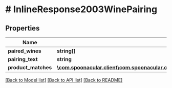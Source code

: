 # # InlineResponse2003WinePairing

## Properties

Name | Type | Description | Notes
------------ | ------------- | ------------- | -------------
**paired_wines** | **string[]** |  | 
**pairing_text** | **string** |  | 
**product_matches** | [**\com.spoonacular.client\com.spoonacular.client.model\InlineResponse2003WinePairingProductMatches[]**](InlineResponse2003WinePairingProductMatches.md) |  | 

[[Back to Model list]](../../README.md#documentation-for-models) [[Back to API list]](../../README.md#documentation-for-api-endpoints) [[Back to README]](../../README.md)


